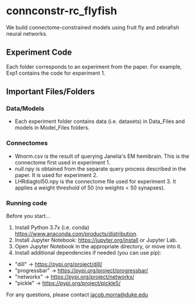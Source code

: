 # connconstr-rc_flyfish
We build connectome-constrained models using fruit fly and zebrafish neural networks.

## Experiment Code
Each folder corresponds to an experiment from the paper. For example, Exp1 contains the code for experiment 1.

## Important Files/Folders
### Data/Models
- Each experiment folder contains data (i.e. datasets) in Data_Files and models in Model_Files folders. 

### Connectomes
- Wnorm.csv is the result of querying Janelia's EM hemibrain. This is the connectome first used in experiment 1.
- null.npy is obtained from the separate query process described in the paper. It is used for experiment 2.
- LHRdiagtol50.npy is the connectome file used for experiment 3. It applies a weight threshold of 50 (no weights < 50 synapses).

### Running code
Before you start...
1) Install Python 3.7x (i.e. conda) https://www.anaconda.com/products/distribution.
2) Install Jupyter Notebook: https://jupyter.org/install or Jupyter Lab.
3) Open Jupyter Notebook in the appropriate directory, or move into it.
4) Install additional dependencies if needed (you can use pip): 
- "dill" -> https://pypi.org/project/dill/
- "progressbar" -> https://pypi.org/project/progressbar/
- "networkx" -> https://pypi.org/project/networkx/
- "pickle" -> https://pypi.org/project/pickle5/

For any questions, please contact jacob.morra@duke.edu
